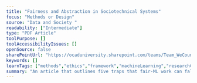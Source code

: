 ```yaml
---
title: "Fairness and Abstraction in Sociotechnical Systems"
focus: "Methods or Design"
source: "Data and Society "
readability: ["Intermediate"]
type: "PDF Article"
toolPurpose: []
toolAccessibilityIssues: []
openSource: false
sharePointUrl: "https://ocaduniversity.sharepoint.com/teams/Team_WeCount/Shared%20Documents/Resources%20and%20Tools/Literature%20(curated)/Fairness%20and%20Abstraction%20in%20Sociotechnical%20Systems.pdf"
keywords: []
learnTags: ["methods","ethics","framework","machineLearning","researchCentre"]
summary: "An article that outlines five traps that fair-ML work can fall into — framing, portability, formalism, ripple effect and solutionism — even though it tries to be more context-aware than traditional data science. "
---
```


